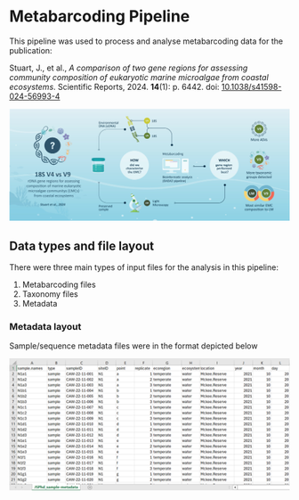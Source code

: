 <body>
<h1>Metabarcoding Pipeline</h1>
<p> 
  This pipeline was used to process and analyse metabarcoding data for the publication: </p>
<p>
  Stuart, J., et al., <i> A comparison of two gene regions for assessing community composition of eukaryotic marine microalgae from coastal ecosystems</i>. 
Scientific Reports, 2024. <b>14</b>(1): p. 6442. doi: <a href="http://dx.doi.org/10.1038/s41598-024-56993-4">10.1038/s41598-024-56993-4</a> 
</p>
<img src="images/graphicalAbstract.jpg" alt="graphicalAbstarct" />

<h2> Data types and file layout </h2>
<p>
  There were three main types of input files for the analysis in this pipeline:
  <ol>
    <li>Metabarcoding files</li>
    <li>Taxonomy files</li>
    <li>Metadata</li>
  </ol>
  </p>
<h3>Metadata layout</h3>
<p>Sample/sequence metadata files were in the format depicted below</p>
<img src="images/metadata.png" alt="metadata" />

</body>
